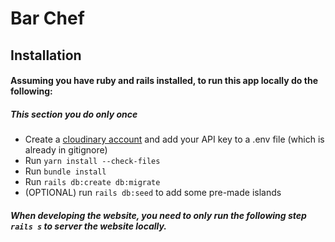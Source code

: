 # Bar Chef
## Installation
#### Assuming you have ruby and rails installed, to run this app locally do the following:
##### This section you do only once
* Create a [cloudinary account](https://cloudinary.com/users/login) and add your API key to a .env file (which is already in gitignore)
* Run `yarn install --check-files`  
* Run `bundle install`  
* Run `rails db:create db:migrate`
* (OPTIONAL) run `rails db:seed` to add some pre-made islands  

##### When developing the website, you need to only run the following step `rails s` to server the website locally.
